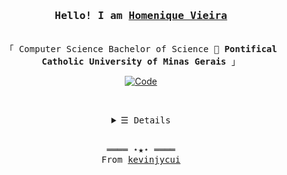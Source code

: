 <h3 align="center"><samp>Hello! I am <b><a rel="nofollow noopener noreferrer" target="_blank" href="https://homeniquem.github.io/">Homenique Vieira</a></b></samp></h3>
<p align="center"><br>
  <samp>
    「 Computer Science Bachelor of Science 🏦 <b>Pontifical Catholic University of Minas Gerais</b> 」<br>
  </samp>
</p>
     <p align="center">
      <a href="https://www.linkedin.com/in/homeniquevm/)" target="_blank"><img alt="Code" src="https://img.shields.io/badge/-Homenique%20Vieira-0e76a8?style=flat-square&logo=Linkedin&logoColor=white&link=https://www.linkedin.com/in/homeniquevm/"></a><p align="center"><br>
<details align="center">
   <summary> <samp>&#9776; Details</samp></summary>
   <p align="center">
     <br>
      <a href="https://github.com/HomeniqueM?tab=repositories" target="_blank"><img alt="Code" src="https://img.shields.io/badge/-code-000000?style=flat-square&logo=Plex&logoColor=white"></a>
      <a href="https://github.com/HomeniqueM?tab=repositories&language=c%2B%2B" target="_blank"><img alt="C++" src="https://img.shields.io/badge/c++%20-%2300599C.svg?&style=for-the-badge&logo=c%2B%2B&ogoColor=white"/></a>
      <a href="https://github.com/HomeniqueM?tab=repositories&language=java" target="_blank"><img alt="Java" src="https://img.shields.io/badge/java-%23ED8B00.svg?&style=for-the-badge&logo=java&logoColor=white"/></a>
      <a href="https://github.com/HomeniqueM?tab=repositories&q=&type=&language=dart&sort=" target="_blank">	<img alt="Flutter" src="https://img.shields.io/badge/Flutter%20-%2302569B.svg?&style=for-the-badge&logo=Flutter&logoColor=white" /></a>
  <br>
  <img src="https://github-readme-stats.vercel.app/api?username=HomeniqueM&show_icons=true&hide_border=true&hide=issues&title_color=5391FE&icon_color=000000&text_color=555"></img><br>
    Check out my <a rel="nofollow noopener noreferrer" target="_blank" href="https://homeniquem.github.io/cv/Homenique.pdf">Resumé</a><br>
     <a href="https://github.com/kevinjycui" target="_blank"><img alt="Homenique" src="https://badges.pufler.dev/visits/HomeniqueM/HomeniqueM?logo=GitHub&label=visits&color=success&logoColor=white&style=flat-square"/></a>
  </samp>
  </p>
</details>
<br>
<samp>
  <p align="center">
    ════ ⋆★⋆ ════<br>
    From <a href="https://github.com/kevinjycui/kevinjycui">kevinjycui</a>
  </p>
</samp>







<!--
**HomeniqueM/HomeniqueM** is a ✨ _special_ ✨ repository because its `README.md` (this file) appears on your GitHub profile.
